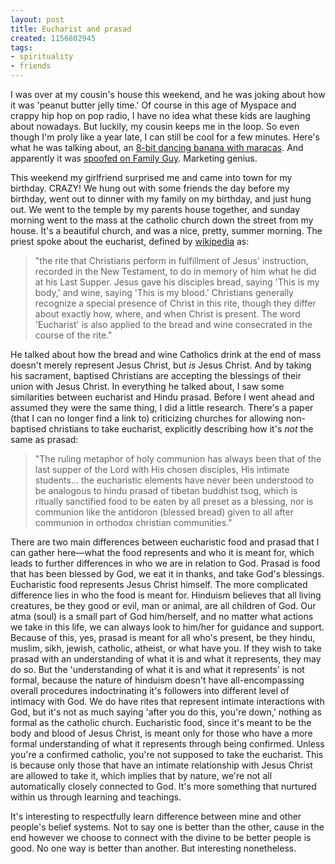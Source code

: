 ```yaml
---
layout: post
title: Eucharist and prasad
created: 1156802945
tags:
- spirituality
- friends
---
```

I was over at my cousin's house this weekend, and he was joking about how it was 'peanut butter jelly time.' Of course in this age of Myspace and crappy hip hop on pop radio, I have no idea what these kids are laughing about nowadays. But luckily, my cousin keeps me in the loop. So even though I'm proly like a year late, I can still be cool for a few minutes. Here's what he was talking about, an [8-bit dancing banana with maracas](https://www.youtube.com/watch?v=s8MDNFaGfT4). And apparently it was [spoofed on Family Guy](https://www.youtube.com/watch?v=LVPNXsc4wsQ). Marketing genius.

This weekend my girlfriend surprised me and came into town for my birthday. CRAZY! We hung out with some friends the day before my birthday, went out to dinner with my family on my birthday, and just hung out. We went to the temple by my parents house together, and sunday morning went to the mass at the catholic church down the street from my house. It's a beautiful church, and was a nice, pretty, summer morning. The priest spoke about the eucharist, defined by [wikipedia](http://en.wikipedia.org/wiki/Eucharist) as:

> 
> "the rite that Christians perform in fulfillment of Jesus' instruction, recorded in the New Testament, to do in memory of him what he did at his Last Supper. Jesus gave his disciples bread, saying 'This is my body,' and wine, saying 'This is my blood.' Christians generally recognize a special presence of Christ in this rite, though they differ about exactly how, where, and when Christ is present. The word 'Eucharist' is also applied to the bread and wine consecrated in the course of the rite." 
> 

He talked about how the bread and wine Catholics drink at the end of mass doesn't merely represent Jesus Christ, but _is_ Jesus Christ. And by taking his sacrament, baptised Christians are accepting the blessings of their union with Jesus Christ. In everything he talked about, I saw some similarities between eucharist and Hindu prasad. Before I went ahead and assumed they were the same thing, I did a little research. There's a paper (that I can no longer find a link to) criticizing churches for allowing non-baptised christians to take eucharist, explicitly describing how it's _not_ the same as prasad:

> 
> "The ruling metaphor of holy communion has always been that of the last supper of the Lord with His chosen disciples, His intimate students... the eucharistic elements have never been understood to be analogous to hindu prasad of tibetan buddhist tsog, which is ritually sanctified food to be eaten by all preset as a blessing, nor is communion like the antidoron (blessed bread) given to all after communion in orthodox christian communities."
> 

There are two main differences between eucharistic food and prasad that I can gather here&#8212;what the food represents and who it is meant for, which leads to further differences in who we are in relation to God. Prasad is food that has been blessed by God, we eat it in thanks, and take God's blessings. Eucharistic food represents Jesus Christ himself. The more complicated difference lies in who the food is meant for. Hinduism believes that all living creatures, be they good or evil, man or animal, are all children of God. Our atma (soul) is a small part of God him/herself, and no matter what actions we take in this life, we can always look to him/her for guidance and support. Because of this, yes, prasad is meant for all who's present, be they hindu, muslim, sikh, jewish, catholic, atheist, or what have you. If they wish to take prasad with an understanding of what it is and what it represents, they may do so. But the 'understanding of what it is and what it represents' is not formal, because the nature of hinduism doesn't have all-encompassing overall procedures indoctrinating it's followers into different level of intimacy with God. We do have rites that represent intimate interactions with God, but it's not as much saying 'after you do this, you're down,' nothing as formal as the catholic church. Eucharistic food, since it's meant to be the body and blood of Jesus Christ, is meant only for those who have a more formal understanding of what it represents through being confirmed. Unless you're a confirmed catholic, you're not supposed to take the eucharist. This is because only those that have an intimate relationship with Jesus Christ are allowed to take it, which implies that by nature, we're not all automatically closely connected to God. It's more something that nurtured within us through learning and teachings. 

It's interesting to respectfully learn difference between mine and other people's belief systems. Not to say one is better than the other, cause in the end however we choose to connect with the divine to be better people is good. No one way is better than another. But interesting nonetheless.

